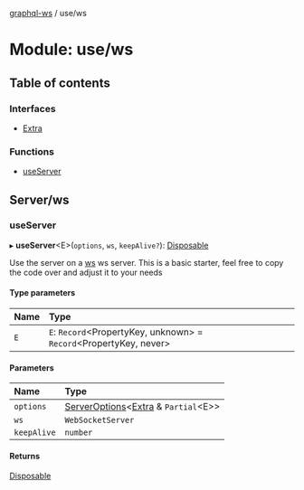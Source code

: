 [graphql-ws](../README.md) / use/ws

# Module: use/ws

## Table of contents

### Interfaces

- [Extra](../interfaces/use_ws.extra.md)

### Functions

- [useServer](use_ws.md#useserver)

## Server/ws

### useServer

▸ **useServer**<E\>(`options`, `ws`, `keepAlive?`): [Disposable](../interfaces/common.disposable.md)

Use the server on a [ws](https://github.com/websockets/ws) ws server.
This is a basic starter, feel free to copy the code over and adjust it to your needs

#### Type parameters

| Name | Type |
| :------ | :------ |
| `E` | `E`: `Record`<PropertyKey, unknown\> = `Record`<PropertyKey, never\> |

#### Parameters

| Name | Type |
| :------ | :------ |
| `options` | [ServerOptions](../interfaces/server.serveroptions.md)<[Extra](../interfaces/use_ws.extra.md) & `Partial`<E\>\> |
| `ws` | `WebSocketServer` |
| `keepAlive` | `number` |

#### Returns

[Disposable](../interfaces/common.disposable.md)
